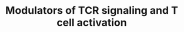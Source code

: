 ---
annotations:
- id: PW:0000821
  parent: signaling pathway
  type: Pathway Ontology
  value: T cell receptor signaling pathway
- id: CL:0000084
  parent: native cell
  type: Cell Type Ontology
  value: T cell
- id: PW:0000003
  parent: signaling pathway
  type: Pathway Ontology
  value: signaling pathway
authors:
- Khanspers
- Eweitz
- Egonw
citedin: ''
communities: []
description: Modulators of TCR signaling and T cell activation from a genome-wide
  screen, with positive regulators on the left and negative regulators on the right
  (known and unknown).  Adapted from Figure 2F from [Shifrut et al.](https://pubmed.ncbi.nlm.nih.gov/30449619/),
  and originally adapted from [NetPath](http://www.ncbi.nlm.nih.gov/pubmed/20067622).
last-edited: 2025-03-09
ndex: b8072d63-da32-11eb-b666-0ac135e8bacf
organisms:
- Homo sapiens
redirect_from:
- /index.php/Pathway:WP5072
- /instance/WP5072
- /instance/WP5072_r137799
revision: r137799
schema-jsonld:
- '@context': https://schema.org/
  '@id': https://wikipathways.github.io/pathways/WP5072.html
  '@type': Dataset
  creator:
    '@type': Organization
    name: WikiPathways
  description: Modulators of TCR signaling and T cell activation from a genome-wide
    screen, with positive regulators on the left and negative regulators on the right
    (known and unknown).  Adapted from Figure 2F from [Shifrut et al.](https://pubmed.ncbi.nlm.nih.gov/30449619/),
    and originally adapted from [NetPath](http://www.ncbi.nlm.nih.gov/pubmed/20067622).
  keywords:
  - AGO1
  - AKT1
  - ARIH2
  - BCL10
  - CARD11
  - CBLB
  - CD247
  - CD28
  - CD3D
  - CD3E
  - CD3G
  - CD5
  - CD8A
  - CDKN1B
  - CHUK
  - CUL5
  - DAG
  - DGKA
  - DGKZ
  - FIBP
  - GNA13
  - GRAP2
  - GRB2
  - IKBKB
  - IKBKG
  - ITK
  - LAT
  - LCK
  - LCP2
  - MALT1
  - MAP3K14
  - MAP3K8
  - MAP4K1
  - MEF2D
  - NDUFB10
  - NFKB1
  - NFKBIA
  - PCBP2
  - PDPK1
  - PIK3R1
  - PIK3R2
  - PLCG1
  - PRKCQ
  - PTPN6
  - RASA2
  - REL
  - RELA
  - RHOH
  - RNF7
  - RPRD1B
  - SH2B3
  - SH2D1A
  - SMARCB1
  - SOCS1
  - TCEB2
  - TMEM222
  - TNFAIP3
  - TRA
  - TRAF6
  - TRB
  - UBASH3A
  - VAV1
  - ZAP70
  - ZFP36L1
  license: CC0
  name: Modulators of TCR signaling and T cell activation
seo: CreativeWork
title: Modulators of TCR signaling and T cell activation
wpid: WP5072
---
